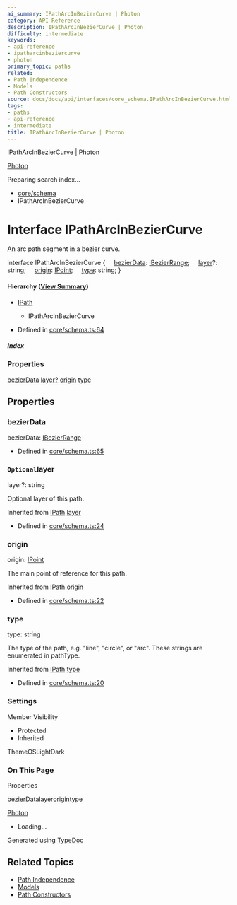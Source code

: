```yaml
---
ai_summary: IPathArcInBezierCurve | Photon
category: API Reference
description: IPathArcInBezierCurve | Photon
difficulty: intermediate
keywords:
- api-reference
- ipatharcinbeziercurve
- photon
primary_topic: paths
related:
- Path Independence
- Models
- Path Constructors
source: docs/docs/api/interfaces/core_schema.IPathArcInBezierCurve.html
tags:
- paths
- api-reference
- intermediate
title: IPathArcInBezierCurve | Photon
---
```

IPathArcInBezierCurve | Photon

[Photon](../index.md)




Preparing search index...

* [core/schema](../modules/core_schema.md)
* IPathArcInBezierCurve

# Interface IPathArcInBezierCurve

An arc path segment in a bezier curve.

interface IPathArcInBezierCurve {
    [bezierData](#bezierdata): [IBezierRange](core_schema.IBezierRange.md);
    [layer](#layer)?: string;
    [origin](#origin): [IPoint](core_schema.IPoint.md);
    [type](#type): string;
}

#### Hierarchy ([View Summary](../hierarchy.md#core/schema.IPathArcInBezierCurve))

* [IPath](core_schema.IPath.md)
  + IPathArcInBezierCurve

* Defined in [core/schema.ts:64](https://github.com/mwhite454/photon/blob/main/packages/photon/src/core/schema.ts#L64)

##### Index

### Properties

[bezierData](#bezierdata)
[layer?](#layer)
[origin](#origin)
[type](#type)

## Properties

### bezierData

bezierData: [IBezierRange](core_schema.IBezierRange.md)

* Defined in [core/schema.ts:65](https://github.com/mwhite454/photon/blob/main/packages/photon/src/core/schema.ts#L65)

### `Optional`layer

layer?: string

Optional layer of this path.

Inherited from [IPath](core_schema.IPath.md).[layer](core_schema.IPath.md#layer)

* Defined in [core/schema.ts:24](https://github.com/mwhite454/photon/blob/main/packages/photon/src/core/schema.ts#L24)

### origin

origin: [IPoint](core_schema.IPoint.md)

The main point of reference for this path.

Inherited from [IPath](core_schema.IPath.md).[origin](core_schema.IPath.md#origin)

* Defined in [core/schema.ts:22](https://github.com/mwhite454/photon/blob/main/packages/photon/src/core/schema.ts#L22)

### type

type: string

The type of the path, e.g. "line", "circle", or "arc". These strings are enumerated in pathType.

Inherited from [IPath](core_schema.IPath.md).[type](core_schema.IPath.md#type)

* Defined in [core/schema.ts:20](https://github.com/mwhite454/photon/blob/main/packages/photon/src/core/schema.ts#L20)

### Settings

Member Visibility

* Protected
* Inherited

ThemeOSLightDark

### On This Page

Properties

[bezierData](#bezierdata)[layer](#layer)[origin](#origin)[type](#type)

[Photon](../index.md)

* Loading...

Generated using [TypeDoc](https://typedoc.org/)

## Related Topics

- [Path Independence](../index.md)
- [Models](../index.md)
- [Path Constructors](../index.md)
